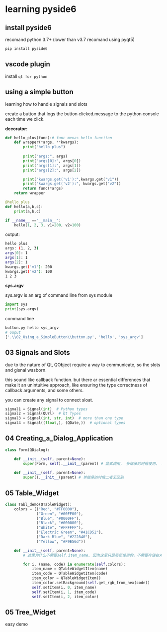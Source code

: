# learning pyside6

##  install pyside6

recomand python 3.7+ 
(lower than v3.7 recomand using pyqt5)

``` bash
pip install pyside6
```
## vscode plugin

install `qt for python`


## using a simple button

learning how to handle signals and slots

create a button that logs the button clicked.message to the python console each time we click.

**decorator:**

``` python
def hello_plus(func):# func menas hello funciton
    def wrapper(*args, **kwargs):
        print("hello plus")
        
        print("args:", args)
        print("args[0]:", args[0])
        print("args[1]:", args[1])
        print("args[2]:", args[2])

        print("kwargs.get('v1'):",kwargs.get("v1"))
        print("kwargs.get('v2'):", kwargs.get("v2"))
        return func(*args)
    return wrapper

@hello_plus
def hello(a,b,c):
    print(a,b,c)

if __name__ =="__main__":
    hello(1, 2, 3, v1=200, v2=100)

``` 

output:
``` bash
hello plus
args: (1, 2, 3)
args[0]: 1
args[1]: 1
args[2]: 1
kwargs.get('v1'): 200
kwargs.get('v2'): 100
1 2 3
```


**sys.argv**

sys.argv is an arg of command line from sys module

``` python
import sys
print(sys.argv)
```

command line

``` bash
button.py hello sys_argv
# ouput 
['.\\02_Using_a_SimpleButton\\button.py', 'hello', 'sys_argv']
```

## 03 Signals and Slots

due to the nature of Qt, QObject require a way to communicate, so the slots and gisnal wasborn.

this sound like callback function. but there ar essential differences that make it an unintuitive approach, like ensuring the type correctness of callback arguments, and some others.

you can create any signal to connect sloat.

``` python
signal1 = Signal(int)  # Python types
signal2 = Signal(QUrl)  # Qt Types
signal3 = Signal(int, str, int)  # more than one type
signal4 = Signal((float,), (QDate,))  # optional types
```

## 04 Creating_a_Dialog_Application

``` python
class Form(QDialog):

    def __init__(self, parent=None):
        super(Form, self).__init__(parent) # 显式调用， 多继承的时候使用， super为什么传递类还需要传递self对象， 对象和类同时确定才能具体确定。
    
    def __init__(self, parent=None):
        super().__init__(parent) # 单继承的时候二者无区别
```

## 05 Table_Widget

``` python
class Tabl_demo(QTableWidget):
    colors = [("Red", "#FF0000"),
              ("Green", "#00FF00"),
              ("Blue", "#0000FF"),
              ("Black", "#000000"),
              ("White", "#FFFFFF"),
              ("Electric Green", "#41CD52"),
              ("Dark Blue", "#222840"),
              ("Yellow", "#F9E56d")]

    def __init__(self, parent=None):
        # 这里为什么不需要self.item_name, 因为这里只是局部使用的，不需要存储在对象中，对象中使用self前缀的变量表示可以共享访问.

        for i, (name, code) in enumerate(self.colors):
            item_name = QTableWidgetItem(name)
            item_code = QTableWidgetItem(code)
            item_color = QTableWidgetItem()
            item_color.setBackground(self.get_rgb_from_hex(code))
            self.setItem(i, 0, item_name)
            self.setItem(i, 1, item_code)
            self.setItem(i, 2, item_color)
``` 

## 05 Tree_Widget

easy demo

